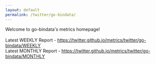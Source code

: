 ```yaml
---
layout: default
permalink: /twitter/go-bindata/
---
```

Welcome to go-bindata's metrics homepage!
<br><br>
Latest WEEKLY Report - <a href="https://twitter.github.io/metrics/twitter/go-bindata/WEEKLY">https://twitter.github.io/metrics/twitter/go-bindata/WEEKLY</a>
<br>
Latest MONTHLY Report - <a href="https://twitter.github.io/metrics/twitter/go-bindata/MONTHLY">https://twitter.github.io/metrics/twitter/go-bindata/MONTHLY</a>
<br>
